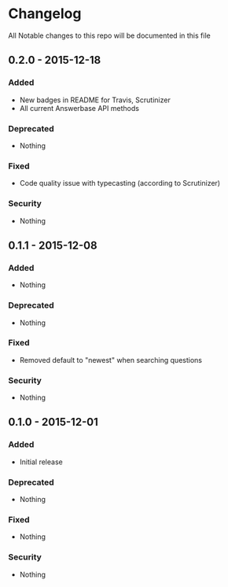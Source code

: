 # Changelog
All Notable changes to this repo will be documented in this file

## 0.2.0 - 2015-12-18

### Added
- New badges in README for Travis, Scrutinizer
- All current Answerbase API methods

### Deprecated
- Nothing

### Fixed
- Code quality issue with typecasting (according to Scrutinizer)

### Security
- Nothing

## 0.1.1 - 2015-12-08

### Added
- Nothing

### Deprecated
- Nothing

### Fixed
- Removed default to "newest" when searching questions

### Security
- Nothing

## 0.1.0 - 2015-12-01

### Added
- Initial release

### Deprecated
- Nothing

### Fixed
- Nothing

### Security
- Nothing
